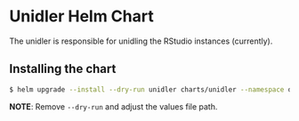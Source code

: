 # Unidler Helm Chart

The unidler is responsible for unidling the RStudio instances (currently).

## Installing the chart

```bash
$ helm upgrade --install --dry-run unidler charts/unidler --namespace default -f chart-env-config/ENV/unidler.yml
```

**NOTE**: Remove `--dry-run` and adjust the values file path.
